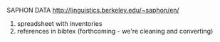 SAPHON DATA <http://linguistics.berkeley.edu/~saphon/en/>

1. spreadsheet with inventories
2. references in bibtex (forthcoming - we're cleaning and converting)